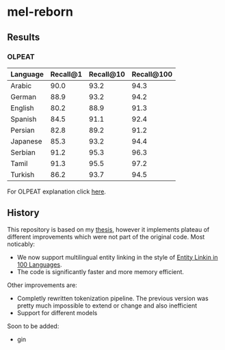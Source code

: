 # mel-reborn

## Results

### OLPEAT
| Language | Recall@1 | Recall@10 | Recall@100 |
|----------|----------|-----------|------------|
| Arabic   |   90.0   |   93.2    |    94.3    |
| German   |   88.9   |   93.2    |    94.2    |
| English  |   80.2   |   88.9    |    91.3    |
| Spanish  |   84.5   |   91.1    |    92.4    |
| Persian  |   82.8   |   89.2    |    91.2    |
| Japanese |   85.3   |   93.2    |    94.4    |
| Serbian  |   91.2   |   95.3    |    96.3    |
| Tamil    |   91.3   |   95.5    |    97.2    |
| Turkish  |   86.2   |   93.7    |    94.5    |



For OLPEAT explanation click [here](https://arxiv.org/pdf/2406.16892#section.6.4).

## History

This repository is based on my [thesis](https://arxiv.org/abs/2406.16892), however it implements plateau of different improvements which were not part of the original code.
Most noticably:
- We now support multilingual entity linking in the style of [Entity Linkin in 100 Languages](https://aclanthology.org/2020.emnlp-main.630/).
- The code is significantly faster and more memory efficient.

Other improvements are:
- Completly rewritten tokenization pipeline. The previous version was pretty much impossible to extend or change and also inefficient
- Support for different models 

Soon to be added:
- gin